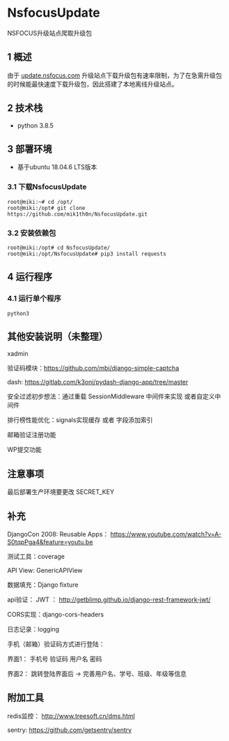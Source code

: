 # NsfocusUpdate
NSFOCUS升级站点爬取升级包


## 1 概述

由于 [update.nsfocus.com](http://update.nsfocus.com) 升级站点下载升级包有速率限制，为了在急需升级包的时候能最快速度下载升级包，因此搭建了本地离线升级站点。

## 2 技术栈

- python 3.8.5

## 3 部署环境

- 基于ubuntu 18.04.6 LTS版本

### 3.1 下载NsfocusUpdate

```shell
root@miki:~# cd /opt/
root@miki:/opt# git clone https://github.com/mik1th0n/NsfocusUpdate.git
```

### 3.2 安装依赖包

```shell
root@miki:/opt# cd NsfocusUpdate/
root@miki:/opt/NsfocusUpdate# pip3 install requests
```

## 4 运行程序

### 4.1 运行单个程序

```
python3 
```













## 其他安装说明（未整理）

xadmin 

验证码模块：https://github.com/mbi/django-simple-captcha

dash: https://gitlab.com/k3oni/pydash-django-app/tree/master

安全过滤初步想法：通过重载 SessionMiddleware 中间件来实现 或者自定义中间件

排行榜性能优化：signals实现缓存  或者 字段添加索引

邮箱验证注册功能

WP提交功能

## 注意事项

最后部署生产环境要更改 SECRET_KEY 

## 补充

DjangoCon 2008: Reusable Apps： https://www.youtube.com/watch?v=A-S0tqpPga4&feature=youtu.be

测试工具：coverage

API View: GenericAPIView

数据填充：Django  fixture

api验证： JWT  ： http://getblimp.github.io/django-rest-framework-jwt/

CORS实现：django-cors-headers

日志记录：logging


手机（邮箱）验证码方式进行登陆：

界面1： 手机号 验证码  用户名  密码

界面2： 跳转登陆界面后 -> 完善用户名、学号、班级、年级等信息


## 附加工具

redis监控： http://www.treesoft.cn/dms.html

sentry: https://github.com/getsentry/sentry
